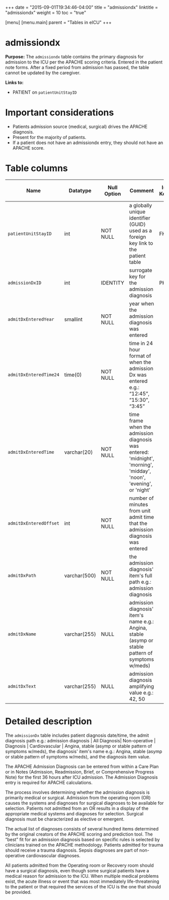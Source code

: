 +++
date = "2015-09-01T19:34:46-04:00"
title = "admissiondx"
linktitle = "admissiondx"
weight = 10
toc = "true"

[menu]
  [menu.main]
    parent = "Tables in eICU"
+++

# admissiondx

**Purpose:** The `admissiondx` table contains the primary diagnosis for admission to the ICU per the APACHE scoring criteria. Entered in the patient note forms. After a fixed period from admission has passed, the table cannot be updated by the caregiver.

**Links to:**

* PATIENT on `patientUnitStayID`

# Important considerations

* Patients admission source (medical, surgical) drives the APACHE diagnosis.
* Present for the majority of patients.  
* If a patient does not have an admissiondx entry, they should not have an APACHE score.

# Table columns

Name | Datatype | Null Option | Comment | Is Key | Stored Transformed Created
---- | ---- | ---- | ---- | ---- | ----
`patientUnitStayID` | int | NOT NULL | a globally unique identifier (GUID) used as a foreign key link to the patient table | FK | C
`admissionDxID` | int | IDENTITY | surrogate key for the admission diagnosis | PK | C
`admitDxEnteredYear` | smallint | NOT NULL | year when the admission diagnosis was entered |   | T
`admitDxEnteredTime24` | time(0) | NOT NULL | time in 24 hour format of when the admission Dx was entered e.g.: “12:45”, “15:30”, “3:45” |   | T
`admitDxEnteredTime` | varchar(20) | NOT NULL | time frame when the admission diagnosis was entered: 'midnight', 'morning', 'midday', 'noon', 'evening', or 'night' |   | T
`admitDxEnteredOffset` | int | NOT NULL | number of minutes from unit admit time that the admission diagnosis was entered |   | C
`admitDxPath` | varchar(500) | NOT NULL | the admission diagnosis' item's full path e.g.: admission diagnosis |  |  All
`admitDxName` | varchar(255) | NULL | admission diagnosis' item's name e.g.: Angina, stable (asymp or stable pattern of symptoms w/meds) |   | S
`admitDxText` | varchar(255) | NULL | admission diagnosis amplifying value e.g.: 42, 50 |   | S

# Detailed description

The `admissionDx` table includes patient diagnosis date/time, the admit diagnosis path e.g.: admission diagnosis | All Diagnosis| Non-operative | Diagnosis | Cardiovascular | Angina, stable (asymp or stable pattern of symptoms w/meds), the diagnosis' item's name e.g.: Angina, stable (asymp or stable pattern of symptoms w/meds), and the diagnosis item value.

The APACHE Admission Diagnosis can be entered from within a Care Plan or in Notes (Admission, Readmission, Brief, or Comprehensive Progress Note) for the first 36 hours after ICU admission. The Admission Diagnosis entry is required for APACHE calculations. 

The process involves determining whether the admission diagnosis is primarily medical or surgical. Admission from the operating room (OR) causes the systems and diagnoses for surgical diagnoses to be available for selection. Patients not admitted from an OR results in a display of the appropriate medical systems and diagnoses for selection. Surgical diagnosis must be characterized as elective or emergent. 

The actual list of diagnoses consists of several hundred items determined by the original creators of the APACHE scoring and prediction tool. The “best” fit for an admission diagnosis based on specific rules is selected by clinicians trained on the APACHE methodology. Patients admitted for trauma should receive a trauma diagnosis. Sepsis diagnoses are part of non-operative cardiovascular diagnoses. 

All patients admitted from the Operating room or Recovery room should have a surgical diagnosis, even though some surgical patients have a medical reason for admission to the ICU. When multiple medical problems exist, the acute illness or event that was most immediately life-threatening to the patient or that required the services of the ICU is the one that should be provided.

